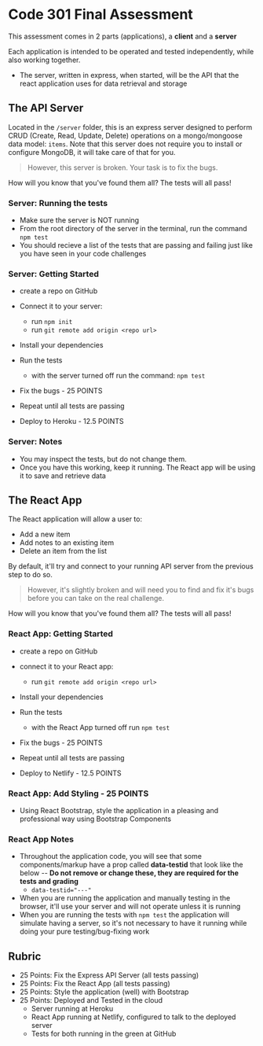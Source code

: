 # Code 301 Final Assessment

This assessment comes in 2 parts (applications), a **client** and a **server**

Each application is intended to be operated and tested independently, while also working together.

- The server, written in express, when started, will be the API that the react application uses for data retrieval and storage

## The API Server

Located in the `/server` folder, this is an express server designed to perform CRUD (Create, Read, Update, Delete) operations on a mongo/mongoose data model: `items`. Note that this server does not require you to install or configure MongoDB, it will take care of that for you.

> However, this server is broken. Your task is to fix the bugs.

How will you know that you've found them all? The tests will all pass!

### Server: Running the tests

- Make sure the server is NOT running
- From the root directory of the server in the terminal, run the command `npm test`
- You should recieve a list of the tests that are passing and failing just like you have seen in your code challenges

### Server: Getting Started

- create a repo on GitHub 
- Connect it to your server:
  - run `npm init`
  - run `git remote add origin <repo url>`

- Install your dependencies
- Run the tests
  - with the server turned off run the command: `npm test`
- Fix the bugs - 25 POINTS
- Repeat until all tests are passing
- Deploy to Heroku - 12.5 POINTS

### Server: Notes

- You may inspect the tests, but do not change them.
- Once you have this working, keep it running. The React app will be using it to save and retrieve data

## The React App

The React application will allow a user to:

- Add a new item
- Add notes to an existing item
- Delete an item from the list

By default, it'll try and connect to your running API server from the previous step to do so.

> However, it's slightly broken and will need you to find and fix it's bugs before you can take on the real challenge.

How will you know that you've found them all? The tests will all pass!

### React App: Getting Started

- create a repo on GitHub
- connect it to your React app:
  - run `git remote add origin <repo url>`

- Install your dependencies
- Run the tests
  - with the React App turned off run `npm test`
- Fix the bugs - 25 POINTS
- Repeat until all tests are passing
- Deploy to Netlify - 12.5 POINTS

### React App: Add Styling - 25 POINTS

- Using React Bootstrap, style the application in a pleasing and professional way using Bootstrap Components

### React App Notes

- Throughout the application code, you will see that some components/markup have a prop called **data-testid** that look like the below -- **Do not remove or change these, they are required for the tests and grading**
  - ```data-testid="---"```
- When you are running the application and manually testing in the browser, it'll use your server and will not operate unless it is running
- When you are running the tests with `npm test` the application will simulate having a server, so it's not necessary to have it running while doing your pure testing/bug-fixing work

## Rubric

- 25 Points: Fix the Express API Server (all tests passing)
- 25 Points: Fix the React App (all tests passing)
- 25 Points: Style the application (well) with Bootstrap
- 25 Points: Deployed and Tested in the cloud
  - Server running at Heroku
  - React App running at Netlify, configured to talk to the deployed server 
  - Tests for both running in the green at GitHub
